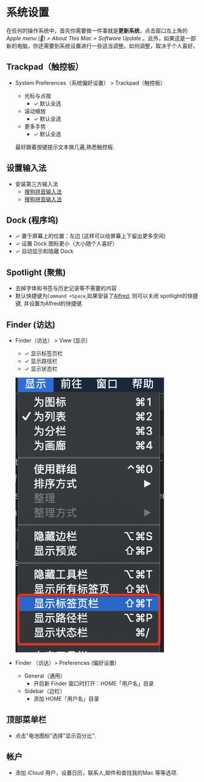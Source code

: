 # 系统设置

在任何的操作系统中，首先你需要做一件事就是**更新系统**，点击窗口左上角的 *Apple menu () > About This Mac > Software Update* 。此外，如果这是一部新的电脑，你还需要到系统设置进行一些适当调整。如何调整，取决于个人喜好。

## Trackpad（触控板）

- System Preferences（系统偏好设置） > Trackpad（触控板）
  - 光标与点按
    - ✓ 默认全选
  - 滚动缩放
    - ✓ 默认全选
  - 更多手势
    - ✓ 默认全选

  最好跟着按键提示文本做几遍,熟悉触控板.

## 设置输入法

- 安装第三方输入法
  - [搜狗拼音输入法](https://pinyin.sogou.com/mac/)
  - [搜狗拼音输入法](https://pinyin.sogou.com/mac/wubi.php)

## Dock (程序坞)

- ✓ 置于屏幕上的位置：左边 (这样可以给屏幕上下留出更多空间)
- ✓ 设置 Dock 图标更小（大小随个人喜好）
- ✓ 自动显示和隐藏 Dock

## Spotlight (聚焦)

- 去掉字体和书签与历史记录等不需要的内容
- 默认快捷键为`Command +Space`,如果安装了[Alfred](https://www.alfredapp.com), 则可以关闭 spotlight的快捷键, 并设置为Alfred的快捷键.

## Finder (访达)

- Finder（访达） > View (显示)
  - ✓ 显示标签页栏
  - ✓ 显示路径栏
  - ✓ 显示状态栏

  ![finder_view_setting](../assets/finder_view_setting.png)

- Finder （访达）> Preferences (偏好设置)
  - General（通用）
    - 开启新 Finder 窗口时打开：HOME「用户名」目录
  - Sidebar（边栏）
    - 添加 HOME「用户名」目录

## 顶部菜单栏

- 点击"电池图标"选择"显示百分比".



## 帐户

- 添加 iCloud 用户，设置日历，联系人,邮件和查找我的Mac 等等选项.
